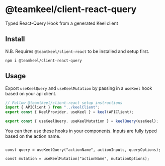# @teamkeel/client-react-query

Typed React-Query Hook from a generated Keel client

## Install

N.B. Requires `@teamtkeel/client-react` to be installed and setup first.

```
npm i @teamkeel/client-react-query
```

## Usage

Export `useKeelQuery` and `useKeelMutation` by passing in a `useKeel` hook based on your api client.

```ts
// Follow @teamtkeel/client-react setup instructions
import { APIClient } from "../keelClient";
export const { KeelProvider, useKeel } = keel(APIClient);

export const { useKeelQuery, useKeelMutation } = keelQuery(useKeel);

```

You can then use these hooks in your components. Inputs are fully typed based on the action name.

```tsx

const query = useKeelQuery("actionName", actionInputs, queryOptions);

const mutation = useKeelMutation("actionName", mutationOptions);

```